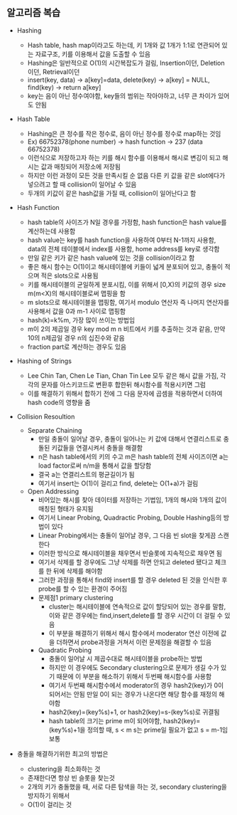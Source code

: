 ## 알고리즘 복습
- Hashing
	- Hash table, hash map이라고도 하는데, 키 1개와 값 1개가 1:1로 연관되어 있는 자료구조, 키를 이용해서 값을 도출할 수 있음
	- Hashing은 일반적으로 O(1)의 시간복잡도가 걸림, Insertion이던, Deletion이던, Retrieval이던
	- insert(key, data) -> a[key]=data, delete(key) -> a[key] = NULL, find(key) -> return a[key]
	- key는 음이 아닌 정수여야함, key들의 범위는 작아야하고, 너무 큰 차이가 있어도 안됨 

- Hash Table
	- Hashing은 큰 정수를 작은 정수로, 음이 아닌 정수를 정수로 map하는 것임 
	- Ex) 66752378(phone number) -> hash function -> 237 (data 66752378)
	- 이런식으로 저장하고자 하는 키를 해시 함수를 이용해서 해시로 변깅이 되고 해시는 값과 매칭되어 저장소에 저장됨
	- 하지만 이런 과정이 모든 것을 만족시킬 순 없음 다른 키 값을 같은 slot에다가 넣으려고 할 때 collision이 일어날 수 있음
	- 두개의 키값이 같은 hash값을 가질 때, collision이 일어난다고 함

- Hash Function
	- hash table의 사이즈가 N일 경우를 가정함, hash function은 hash value를 계산하는데 사용함
	- hash value는 key를 hash function을 사용하여 0부터 N-1까지 사용함, data의 전체 테이블에서 index를 사용함, home address를 key로 생각함
	- 만일 같은 키가 같은 hash value에 있는 것을 collision이라고 함
	- 좋은 해시 함수는 O(1)이고 해시테이블에 키들이 넓게 분포되어 있고, 충돌이 적으며 적은 slots으로 사용됨 
	- 키를 해시테이블의 균일하게 분포시킴, 이를 위해서 [0,X)의 키값의 경우 size m(m<X)의 해시테이블로써 맵핑을 함
	- m slots으로 해시테이블을 맵핑함, 여기서 modulo 연산자 즉 나머지 연산자를 사용해서 값을 0과 m-1 사이로 맵핑함
	- hash(k)=k%m, 가장 많이 쓰이는 방법임
	- m이 2의 제곱일 경우 key mod m n 비트에서 키를 추출하는 것과 같음, 만약 10의 n제곱일 경우 n의 십진수와 같음
	- fraction part로 계산하는 경우도 있음

- Hashing of Strings
	- Lee Chin Tan, Chen Le Tian, Chan Tin Lee 모두 같은 해시 값을 가짐, 각각의 문자를 아스키코드로 변환후 합한뒤 해시함수를 적용시키면 그럼
	- 이를 해결하기 위해서 합하기 전에 그 다음 문자에 곱셈을 적용하면서 더하여 hash code의 영향을 줌 

- Collision Resoultion
	- Separate Chaining
		- 만일 충돌이 일어날 경우, 충돌이 일어나는 키 값에 대해서 연결리스트로 충돌된 키값들을 연결시켜서 충돌을 해결함 
		- n은 hash table에서의 키의 수고 m은 hash table의 전체 사이즈이면 a는 load factor로써 n/m을 통해서 값을 할당함
		- 결국 a는 연결리스트의 평균길이가 됨 
		- 여기서 insert는 O(1)이 걸리고 find, delete는 O(1+a)가 걸림
	- Open Addressing
		- 비어있는 해시를 찾아 데이터를 저장하는 기법임, 1개의 해시와 1개의 값이 매칭된 형태가 유지됨 
		- 여기서 Linear Probing, Quadractic Probing, Double Hashing등의 방법이 있다
		- Linear Probing에서는 충돌이 일어날 경우, 그 다음 빈 slot을 찾게끔 스캔한다
		- 이러한 방식으로 해시테이블을 채우면서 빈슬롯에 지속적으로 채우면 됨 
		- 여기서 삭제를 할 경우에도 그냥 삭제를 하면 안되고 deleted 됐다고 체크를 한 뒤에 삭제를 해야함
		- 그러한 과정을 통해서 find와 insert를 할 경우 deleted 된 것을 인식한 후 probe를 할 수 있는 환경이 주어짐 
		- 문제점1 primary clustering
			- cluster는 해시테이블에 연속적으로 값이 할당되어 있는 경우를 말함, 이와 같은 경우에는 find,insert,delete를 할 경우 시간이 더 걸릴 수 있음 
			- 이 부분을 해결하기 위해서 해시 함수에서 moderator 연산 이전에 값을 더하면서 probe과정을 거쳐서 이런 문제점을 해결할 수 있음 
		- Quadratic Probing
			- 충돌이 일어날 시 제곱수대로 해시테이블을 probe하는 방법 
			- 하지만 이 경우에도 Secondary clustering으로 문제가 생길 수가 있기 때문에 이 부분을 해소하기 위해서 두번째 해시함수를 사용함 
			- 여기서 두번째 해시함수에서 moderator의 경우 hash2(key)가 0이 되어서는 안됨 만일 0이 되는 경우가 나온다면 해당 함수를 재정의 해야함 
			- hash2(key)=(key%s)+1, or hash2(key)=s-(key%s)로 귀결됨
			- hash table의 크기는 prime m이 되어야함, hash2(key)=(key%s)+1을 정의할 때, s < m s는 prime일 필요가 없고 s = m-1임 보통 

- 충돌을 해결하기위한 최고의 방법은
	- clustering을 최소화하는 것
	- 존재한다면 항상 빈 슬롯을 찾는것
	- 2개의 키가 충돌했을 때, 서로 다른 탐색을 하는 것, secondary clustering을 방지하기 위해서
	- O(1)이 걸리는 것
	